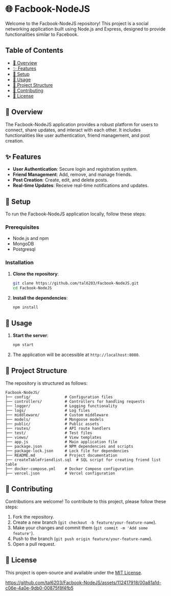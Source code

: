 # 🌐 Facbook-NodeJS

Welcome to the Facbook-NodeJS repository! This project is a social networking application built using Node.js and Express, designed to provide functionalities similar to Facebook.

## Table of Contents

- [📖 Overview](#overview)
- [✨ Features](#features)
- [🔧 Setup](#setup)
- [🚀 Usage](#usage)
- [📂 Project Structure](#project-structure)
- [🤝 Contributing](#contributing)
- [📜 License](#license)

## 📖 Overview

The Facbook-NodeJS application provides a robust platform for users to connect, share updates, and interact with each other. It includes functionalities like user authentication, friend management, and post creation.

## ✨ Features

- **User Authentication**: Secure login and registration system.
- **Friend Management**: Add, remove, and manage friends.
- **Post Creation**: Create, edit, and delete posts.
- **Real-time Updates**: Receive real-time notifications and updates.

## 🔧 Setup

To run the Facbook-NodeJS application locally, follow these steps:

### Prerequisites

- Node.js and npm
- MongoDB
- Postgresql

### Installation

1. **Clone the repository**:
   ```bash
   git clone https://github.com/tal6203/Facbook-NodeJS.git
   cd Facbook-NodeJS
   ```

2. **Install the dependencies**:
   ```bash
   npm install
   ```

## 🚀 Usage

1. **Start the server**:
   ```bash
   npm start
   ```

2. The application will be accessible at `http://localhost:8080`.

## 📂 Project Structure

The repository is structured as follows:

```
Facbook-NodeJS/
├── config/               # Configuration files
├── controllers/          # Controllers for handling requests
├── logger/               # Logging functionality
├── logs/                 # Log files
├── middleware/           # Custom middleware
├── models/               # Mongoose models
├── public/               # Public assets
├── routes/               # API route handlers
├── test/                 # Test files
├── views/                # View templates
├── app.js                # Main application file
├── package.json          # NPM dependencies and scripts
├── package-lock.json     # Lock file for dependencies
├── README.md             # Project documentation
├── createTableFriendlist.sql  # SQL script for creating friend list table
├── docker-compose.yml    # Docker Compose configuration
├── vercel.json           # Vercel configuration
```

## 🤝 Contributing

Contributions are welcome! To contribute to this project, please follow these steps:

1. Fork the repository.
2. Create a new branch (`git checkout -b feature/your-feature-name`).
3. Make your changes and commit them (`git commit -m 'Add some feature'`).
4. Push to the branch (`git push origin feature/your-feature-name`).
5. Open a pull request.

## 📜 License

This project is open-source and available under the [MIT License](LICENSE).

https://github.com/tal6203/Facbook-NodeJS/assets/112417918/00a81a1d-c06e-4a0e-9db0-00875f8f4fb5
